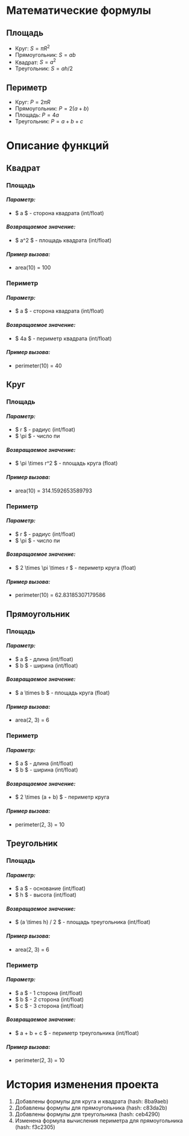 # Математические формулы
## Площадь
- Круг: $S =  \pi R^2$
- Прямоугольник: $S = ab$
- Квадрат: $S = a^2$
- Треугольник: $S = ah/2$

## Периметр
- Круг: $P = 2 \pi R$
- Прямоугольник: $P = 2(a + b)$
- Площадь: $P = 4a$
- Треугольник: $P = a + b + c$
# Описание функций
## Квадрат
### **Площадь**
#### *Параметр:*
- $ a $ - сторона квадрата (int/float)
#### *Возвращаемое значение:*
- $ a^2 $ - площадь квадрата (int/float)
#### *Пример вызова:*
- area(10) = 100
### **Периметр**
#### *Параметр:*
- $ a $ - сторона квадрата (int/float)
#### *Возвращаемое значение:*
- $ 4a $ - периметр квадрата (int/float)
#### *Пример вызова:*
- perimeter(10) = 40

## Круг
### **Площадь**
#### *Параметр:*
- $ r $ - радиус (int/float)
- $ \pi $ - число пи
#### *Возвращаемое значение:*
- $ \pi \times r^2 $ - площадь круга (float)
#### *Пример вызова:*
- area(10) = 314.1592653589793
### **Периметр**
#### *Параметр:*
- $ r $ - радиус (int/float)
- $ \pi $ - число пи
#### *Возвращаемое значение:*
- $ 2 \times \pi \times r $ - периметр круга (float)
#### *Пример вызова:*
- perimeter(10) = 62.83185307179586

## Прямоугольник
### **Площадь**
#### *Параметр:*
- $ a $ - длина (int/float)
- $ b $ - ширина (int/float)
#### *Возвращаемое значение:*
- $ a \times b $ - площадь круга (float)
#### *Пример вызова:*
- area(2, 3) = 6
### **Периметр**
#### *Параметр:*
- $ a $ - длина (int/float)
- $ b $ - ширина (int/float)
#### *Возвращаемое значение:*
- $ 2 \times (a + b) $ - периметр круга
#### *Пример вызова:*
- perimeter(2, 3) = 10

## Треугольник
### **Площадь**
#### *Параметр:*
- $ a $ - основание (int/float)
- $ h $ - высота (int/float)
#### *Возвращаемое значение:*
- $ (a \times h) / 2 $ - площадь треугольника (int/float)
#### *Пример вызова:*
- area(2, 3) = 6
### **Периметр**
#### *Параметр:*
- $ a $ - 1 сторона (int/float)
- $ b $ - 2 сторона (int/float)
- $ c $ - 3 сторона (int/float)
#### *Возвращаемое значение:*
- $ a + b + c $ - периметр треугольника (int/float)
#### *Пример вызова:*
- perimeter(2, 3) = 10
# История изменения проекта
1. Добавлены формулы для круга и квадрата (hash: 8ba9aeb)
2. Добавлены формулы для прямоугольника (hash: c83da2b)
3. Добавлены формулы для треугольника (hash: ceb4290)
4. Изменена формула вычисления периметра для прямоугольника (hash: f3c2305)
